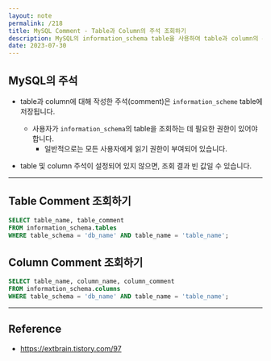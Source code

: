 ```yaml
---
layout: note
permalink: /218
title: MySQL Comment - Table과 Column의 주석 조회하기
description: MySQL의 information_schema table을 사용하여 table과 column의 주석을 조회할 수 있습니다.
date: 2023-07-30
---
```



## MySQL의 주석

- table과 column에 대해 작성한 주석(comment)은 `information_scheme` table에 저장됩니다.
    - 사용자가 `information_schema`의 table을 조회하는 데 필요한 권한이 있어야 합니다.
        - 일반적으로는 모든 사용자에게 읽기 권한이 부여되어 있습니다.

- table 및 column 주석이 설정되어 있지 않으면, 조회 결과 빈 값일 수 있습니다.


---


## Table Comment 조회하기

```sql
SELECT table_name, table_comment
FROM information_schema.tables
WHERE table_schema = 'db_name' AND table_name = 'table_name';
```


## Column Comment 조회하기

```sql
SELECT table_name, column_name, column_comment
FROM information_schema.columns
WHERE table_schema = 'db_name' AND table_name = 'table_name';
```


---


## Reference

- <https://extbrain.tistory.com/97>